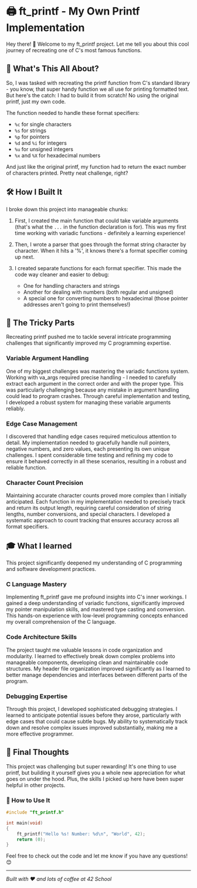 # 🖨️ ft_printf - My Own Printf Implementation

Hey there! 👋 Welcome to my ft_printf project. Let me tell you about this cool journey of recreating one of C's most famous functions.

## 📝 What's This All About?

So, I was tasked with recreating the printf function from C's standard library - you know, that super handy function we all use for printing formatted text. But here's the catch: I had to build it from scratch! No using the original printf, just my own code.

The function needed to handle these format specifiers:
- `%c` for single characters
- `%s` for strings
- `%p` for pointers
- `%d` and `%i` for integers
- `%u` for unsigned integers
- `%x` and `%X` for hexadecimal numbers

And just like the original printf, my function had to return the exact number of characters printed. Pretty neat challenge, right?

## 🛠️ How I Built It

I broke down this project into manageable chunks:

1. First, I created the main function that could take variable arguments (that's what the `...` in the function declaration is for). This was my first time working with variadic functions - definitely a learning experience!

2. Then, I wrote a parser that goes through the format string character by character. When it hits a '%', it knows there's a format specifier coming up next.

3. I created separate functions for each format specifier. This made the code way cleaner and easier to debug:
   - One for handling characters and strings
   - Another for dealing with numbers (both regular and unsigned)
   - A special one for converting numbers to hexadecimal (those pointer addresses aren't going to print themselves!)

## 🤔 The Tricky Parts

Recreating printf pushed me to tackle several intricate programming challenges that significantly improved my C programming expertise.

### Variable Argument Handling
One of my biggest challenges was mastering the variadic functions system. Working with va_args required precise handling - I needed to carefully extract each argument in the correct order and with the proper type. This was particularly challenging because any mistake in argument handling could lead to program crashes. Through careful implementation and testing, I developed a robust system for managing these variable arguments reliably.

### Edge Case Management
I discovered that handling edge cases required meticulous attention to detail. My implementation needed to gracefully handle null pointers, negative numbers, and zero values, each presenting its own unique challenges. I spent considerable time testing and refining my code to ensure it behaved correctly in all these scenarios, resulting in a robust and reliable function.

### Character Count Precision
Maintaining accurate character counts proved more complex than I initially anticipated. Each function in my implementation needed to precisely track and return its output length, requiring careful consideration of string lengths, number conversions, and special characters. I developed a systematic approach to count tracking that ensures accuracy across all format specifiers.

## 🎓 What I learned

This project significantly deepened my understanding of C programming and software development practices.

### C Language Mastery
Implementing ft_printf gave me profound insights into C's inner workings. I gained a deep understanding of variadic functions, significantly improved my pointer manipulation skills, and mastered type casting and conversion. This hands-on experience with low-level programming concepts enhanced my overall comprehension of the C language.

### Code Architecture Skills
The project taught me valuable lessons in code organization and modularity. I learned to effectively break down complex problems into manageable components, developing clean and maintainable code structures. My header file organization improved significantly as I learned to better manage dependencies and interfaces between different parts of the program.

### Debugging Expertise
Through this project, I developed sophisticated debugging strategies. I learned to anticipate potential issues before they arose, particularly with edge cases that could cause subtle bugs. My ability to systematically track down and resolve complex issues improved substantially, making me a more effective programmer.

## 🚀 Final Thoughts

This project was challenging but super rewarding! It's one thing to use printf, but building it yourself gives you a whole new appreciation for what goes on under the hood. Plus, the skills I picked up here have been super helpful in other projects.

### 🔧 How to Use It

```c
#include "ft_printf.h"

int main(void)
{
    ft_printf("Hello %s! Number: %d\n", "World", 42);
    return (0);
}
```

Feel free to check out the code and let me know if you have any questions! 😊

---
*Built with ❤️ and lots of coffee at 42 School*
